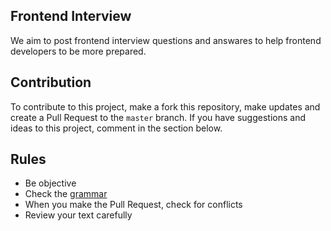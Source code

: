 ## Frontend Interview
We aim to post frontend interview questions and answares to help frontend developers to be more prepared.

## Contribution
To contribute to this project, make a fork this repository, make updates and create a Pull Request to the `master` branch.
If you have suggestions and ideas to this project, comment in the section below.

## Rules
* Be objective
* Check the [grammar](https://chrome.google.com/webstore/detail/grammarly-for-chrome/kbfnbcaeplbcioakkpcpgfkobkghlhen)
* When you make the Pull Request, check for conflicts
* Review your text carefully
